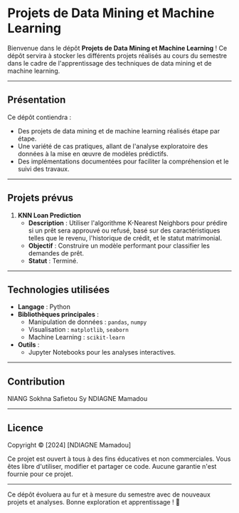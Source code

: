 # Projets de Data Mining et Machine Learning

Bienvenue dans le dépôt **Projets de Data Mining et Machine Learning** ! Ce dépôt servira à stocker les différents projets réalisés au cours du semestre dans le cadre de l'apprentissage des techniques de data mining et de machine learning.

---

## **Présentation**
Ce dépôt contiendra :
- Des projets de data mining et de machine learning réalisés étape par étape.
- Une variété de cas pratiques, allant de l'analyse exploratoire des données à la mise en œuvre de modèles prédictifs.
- Des implémentations documentées pour faciliter la compréhension et le suivi des travaux.

---

## **Projets prévus**

1. **KNN Loan Prediction**  
   - **Description** : Utiliser l'algorithme K-Nearest Neighbors pour prédire si un prêt sera approuvé ou refusé, basé sur des caractéristiques telles que le revenu, l'historique de crédit, et le statut matrimonial.
   - **Objectif** : Construire un modèle performant pour classifier les demandes de prêt.
   - **Statut** : Terminé.

---

## **Technologies utilisées**
- **Langage** : Python
- **Bibliothèques principales** :
  - Manipulation de données : `pandas`, `numpy`
  - Visualisation : `matplotlib`, `seaborn`
  - Machine Learning : `scikit-learn`
- **Outils** :
  - Jupyter Notebooks pour les analyses interactives.
  
---

## **Contribution**
NIANG Sokhna Safietou Sy
NDIAGNE Mamadou

---

## **Licence**
Copyright © [2024] [NDIAGNE Mamadou]

Ce projet est ouvert à tous à des fins éducatives et non commerciales. Vous êtes libre d'utiliser, modifier et partager ce code. Aucune garantie n'est fournie pour ce projet.

---

Ce dépôt évoluera au fur et à mesure du semestre avec de nouveaux projets et analyses. Bonne exploration et apprentissage ! 🚀
